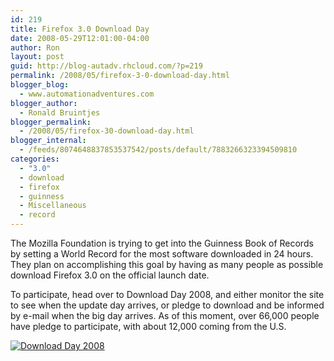 ```yaml
---
id: 219
title: Firefox 3.0 Download Day
date: 2008-05-29T12:01:00-04:00
author: Ron
layout: post
guid: http://blog-autadv.rhcloud.com/?p=219
permalink: /2008/05/firefox-3-0-download-day.html
blogger_blog:
  - www.automationadventures.com
blogger_author:
  - Ronald Bruintjes
blogger_permalink:
  - /2008/05/firefox-30-download-day.html
blogger_internal:
  - /feeds/8074648837853537542/posts/default/7883266323394509810
categories:
  - "3.0"
  - download
  - firefox
  - guinness
  - Miscellaneous
  - record
---
```

The Mozilla Foundation is trying to get into the Guinness Book of Records by setting a World Record for the most software downloaded in 24 hours. They plan on accomplishing this goal by having as many people as possible download Firefox 3.0 on the official launch date.

To participate, head over to Download Day 2008, and either monitor the site to see when the update day arrives, or pledge to download and be informed by e-mail when the big day arrives. As of this moment, over 66,000 people have pledge to participate, with about 12,000 coming from the U.S.

[![Download Day 2008](http://www.spreadfirefox.com/sites/all/themes/spreadfirefox_RCS/images/download-day/buttons/en-US/468x60_dday.png)](http://www.spreadfirefox.com/en-US/worldrecord)